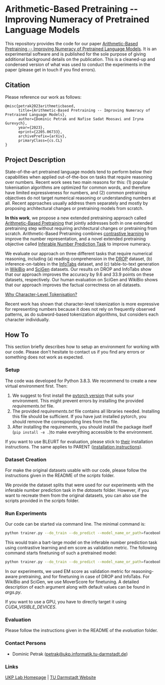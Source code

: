 # Arithmetic-Based Pretraining -- Improving Numeracy of Pretrained Language Models

This repository provides the code for our paper [Arithmetic-Based Pretraining -- Improving Numeracy of Pretrained Language Models](https://arxiv.org/pdf/2205.06733.pdf). It is an experimental software and is published for the sole purpose of giving additional background details on the publication. This is a cleaned-up and condensed version of what was used to conduct the experiments in the paper (please get in touch if you find errors).

## Citation


Please reference our work as follows:
```
@misc{petrak2023arithmeticbased,
      title={Arithmetic-Based Pretraining -- Improving Numeracy of Pretrained Language Models}, 
      author={Dominic Petrak and Nafise Sadat Moosavi and Iryna Gurevych},
      year={2023},
      eprint={2205.06733},
      archivePrefix={arXiv},
      primaryClass={cs.CL}
}
```

## Project Description


State-of-the-art pretrained language models tend to perform below their capabilities when applied out-of-the-box on tasks that require
reasoning over numbers. Recent work sees two main reasons for this: (1) popular tokenisation algorithms are optimized for common words, and therefore have limited expressiveness for numbers, and (2) common pretraining objectives do not target numerical reasoning or understanding numbers at all. Recent approaches usually address them separately and mostly by proposing architectural changes or pretraining models from scratch. 

__In this work__, we propose a new extended pretraining approach called <ins>Arithmetic-Based Pretraining</ins> that jointly addresses both in one extended pretraining step without requiring architectural changes or pretraining from scratch. Arithmetic-Based Pretraining combines <ins>contrastive learning</ins> to improve the number representation, and a novel extended pretraining objective called <ins>Inferable Number Prediction Task</ins> to improve numeracy.

We evaluate our approach on three different tasks that require numerical reasoning, including (a) reading comprehension in the <ins>DROP</ins> dataset, (b) inference-on-tables in the
<ins>InfoTabs</ins> dataset, and (c) table-to-text generation in <ins>WikiBio</ins> and <ins>SciGen</ins> datasets. Our results on DROP and InfoTabs show that our approach improves the accuracy by 9.6 and 33.9 points on these datasets, respectively. Our human evaluation on SciGen and WikiBio shows that our approach improves the factual correctness on all datasets.

<ins>Why Character-Level Tokenisation?</ins>

Recent work has shown that character-level tokenization is more expressive for representing numbers because it does not rely on frequently observed patterns, as do subword-based tokenization algorithms, but considers each character individually.

## How To

This section briefly describes how to setup an environment for working with our code. Please don't hesitate to contact us if you find any errors or something does not work as expected. 

### Setup

The code was developed for Python 3.8.3. We recommend to create a new virtual environment first. Then:

1. We suggest to first install the [pytorch version](https://pytorch.org/get-started/locally/) that suits your environment. This might prevent errors by installing the provided _requirements.txt_ file.
2. The provided _requirements.txt_ file contains all libraries needed. Installing this file should be sufficient. If you have just installed pytorch, you should remove the corresponding lines from the file. 
3. After installing the requirements, you should install the package itself (<code>pip install -e .</code>)to make everything accessible to the environment.

If you want to use BLEURT for evaluation, please stick to [their](https://github.com/google-research/bleurt) installation instructions. The same applies to PARENT ([installation instructions](https://github.com/KaijuML/parent)).

### Dataset Creation

For make the original datasets usable with our code, please follow the instructions given in the README of the _scripts_ folder.

We provide the dataset splits that were used for our experiments with the inferable number prediction task in the _datasets_ folder. However, if you want to recreate them from the original datasets, you can also use the scripts provided in the _scripts_ folder.

### Run Experiments

Our code can be started via command line. The minimal command is:
```bash
python trainer.py --do_train --do_predict --model_name_or_path=facebook/bart-large --output_dir=/path/to/output/dir --data_dir=/path/to/data/dir --masked_number_prediction_contrastive --em_score --char_level_representation
```
This would train a bart-large model on the inferable number prediction task using contrastive learning and em score as validation metric. The following command starts finetuning of such a pretrained model:

```bash
python trainer.py --do_train --do_predict --model_name_or_path=facebook/bart-large --output_dir=/path/to/output/dir --data_dir=/path/to/data/dir --finetuning --mover_score --checkpoint_model=/path/to/pretrained/model --char_level_representation
```

In our experiments, we used EM score as validation metric for reasoning-aware pretraining, and for finetuning in case of DROP and InfoTabs. For WikiBio and SciGen, we use MoverScore for finetuning. A detailed description of each argument along with default values can be found in _args.py_.

If you want to use a GPU, you have to directly target it using _CUDA_VISIBLE_DEVICES_.

### Evaluation

Please follow the instructions given in the README of the _evaluation_ folder.

### Contact Persons

- Dominic Petrak (<petrak@ukp.informatik.tu-darmstadt.de>)
  
### Links

[UKP Lab Homepage](https://www.ukp.tu-darmstadt.de/) | [TU Darmstadt Website](https://www.tu-darmstadt.de/index.en.jsp)
